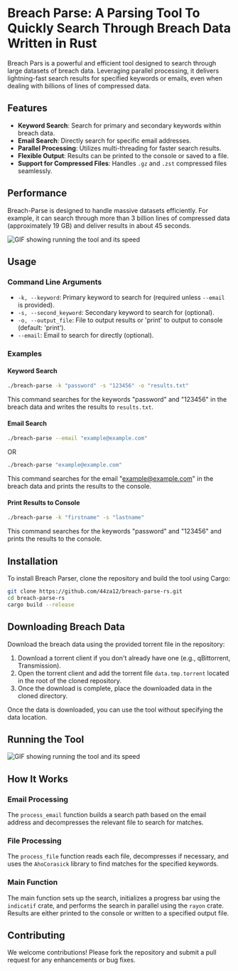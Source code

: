 # Breach Parse: A Parsing Tool To Quickly Search Through Breach Data Written in Rust

Breach Pars is a powerful and efficient tool designed to search through large datasets of breach data. Leveraging parallel processing, it delivers lightning-fast search results for specified keywords or emails, even when dealing with billions of lines of compressed data.

## Features

- **Keyword Search**: Search for primary and secondary keywords within breach data.
- **Email Search**: Directly search for specific email addresses.
- **Parallel Processing**: Utilizes multi-threading for faster search results.
- **Flexible Output**: Results can be printed to the console or saved to a file.
- **Support for Compressed Files**: Handles `.gz` and `.zst` compressed files seamlessly.

## Performance

Breach-Parse is designed to handle massive datasets efficiently. For example, it can search through more than 3 billion lines of compressed data (approximately 19 GB) and deliver results in about 45 seconds. 

![GIF showing running the tool and its speed](#)

## Usage

### Command Line Arguments

- `-k, --keyword`: Primary keyword to search for (required unless `--email` is provided).
- `-s, --second_keyword`: Secondary keyword to search for (optional).
- `-o, --output_file`: File to output results or 'print' to output to console (default: 'print').
- `--email`: Email to search for directly (optional).

### Examples

#### Keyword Search

```sh
./breach-parse -k "password" -s "123456" -o "results.txt"
```

This command searches for the keywords "password" and "123456" in the breach data and writes the results to `results.txt`.

#### Email Search

```sh
./breach-parse --email "example@example.com"
```

OR

```sh
./breach-parse "example@example.com"
```

This command searches for the email "example@example.com" in the breach data and prints the results to the console.

#### Print Results to Console

```sh
./breach-parse -k "firstname" -s "lastname"
```

This command searches for the keywords "password" and "123456" and prints the results to the console.

## Installation

To install Breach Parser, clone the repository and build the tool using Cargo:

```sh
git clone https://github.com/44za12/breach-parse-rs.git
cd breach-parse-rs
cargo build --release
```

## Downloading Breach Data

Download the breach data using the provided torrent file in the repository:

1. Download a torrent client if you don't already have one (e.g., qBittorrent, Transmission).
2. Open the torrent client and add the torrent file `data.tmp.torrent` located in the root of the cloned repository.
3. Once the download is complete, place the downloaded data in the cloned directory.

Once the data is downloaded, you can use the tool without specifying the data location.

## Running the Tool

![GIF showing running the tool and its speed](#)

## How It Works

### Email Processing

The `process_email` function builds a search path based on the email address and decompresses the relevant file to search for matches.

### File Processing

The `process_file` function reads each file, decompresses if necessary, and uses the `AhoCorasick` library to find matches for the specified keywords.

### Main Function

The main function sets up the search, initializes a progress bar using the `indicatif` crate, and performs the search in parallel using the `rayon` crate. Results are either printed to the console or written to a specified output file.

## Contributing

We welcome contributions! Please fork the repository and submit a pull request for any enhancements or bug fixes.
